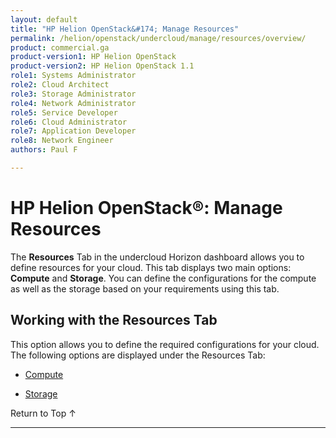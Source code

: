 ```yaml
---
layout: default
title: "HP Helion OpenStack&#174; Manage Resources"
permalink: /helion/openstack/undercloud/manage/resources/overview/
product: commercial.ga
product-version1: HP Helion OpenStack
product-version2: HP Helion OpenStack 1.1
role1: Systems Administrator 
role2: Cloud Architect 
role3: Storage Administrator 
role4: Network Administrator 
role5: Service Developer 
role6: Cloud Administrator 
role7: Application Developer 
role8: Network Engineer 
authors: Paul F

---
```

<!--PUBLISHED-->


<script>

function PageRefresh {
onLoad="window.refresh"
}

PageRefresh();

</script>
<!---
<p style="font-size: small;"> <a href="/helion/openstack/support-matrix-beta/">&#9664; PREV</a> | <a href="/helion/openstack/">&#9650; UP</a> | <a href="/helion/openstack/install-beta/prereqs/">NEXT &#9654;</a> </p>-->

# HP Helion OpenStack&#174;: Manage Resources
The **Resources** Tab in the undercloud Horizon  dashboard allows you to define resources for your cloud. This tab displays two main options: **Compute** and **Storage**. You can define the configurations for the compute as well as the storage based on your requirements using this tab. 

## Working with the Resources Tab
This option allows you to define the required configurations for your cloud. The following options are displayed under the Resources Tab:


* [Compute](/helion/openstack/undercloud/resource/esx/compute/)

* [Storage](/helion/openstack/undercloud/manage/resources/storage/)



<a href="#top" style="padding:14px 0px 14px 0px; text-decoration: none;"> Return to Top &#8593; </a>

----
